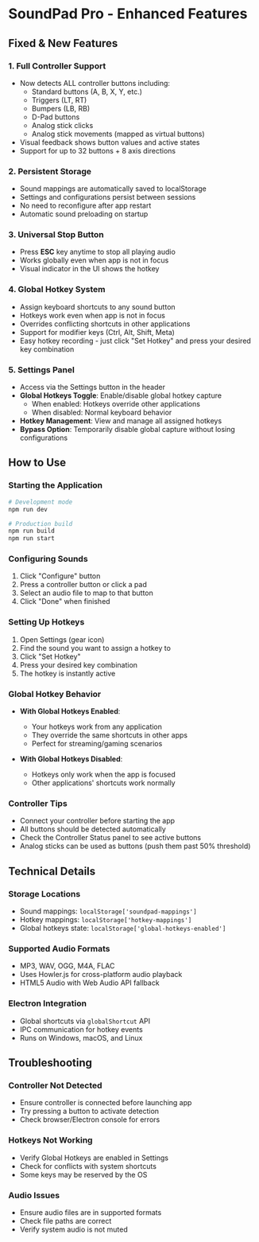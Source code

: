# SoundPad Pro - Enhanced Features

## Fixed & New Features

### 1. **Full Controller Support**
- Now detects ALL controller buttons including:
  - Standard buttons (A, B, X, Y, etc.)
  - Triggers (LT, RT)
  - Bumpers (LB, RB)
  - D-Pad buttons
  - Analog stick clicks
  - Analog stick movements (mapped as virtual buttons)
- Visual feedback shows button values and active states
- Support for up to 32 buttons + 8 axis directions

### 2. **Persistent Storage**
- Sound mappings are automatically saved to localStorage
- Settings and configurations persist between sessions
- No need to reconfigure after app restart
- Automatic sound preloading on startup

### 3. **Universal Stop Button**
- Press **ESC** key anytime to stop all playing audio
- Works globally even when app is not in focus
- Visual indicator in the UI shows the hotkey

### 4. **Global Hotkey System**
- Assign keyboard shortcuts to any sound button
- Hotkeys work even when app is not in focus
- Overrides conflicting shortcuts in other applications
- Support for modifier keys (Ctrl, Alt, Shift, Meta)
- Easy hotkey recording - just click "Set Hotkey" and press your desired key combination

### 5. **Settings Panel**
- Access via the Settings button in the header
- **Global Hotkeys Toggle**: Enable/disable global hotkey capture
  - When enabled: Hotkeys override other applications
  - When disabled: Normal keyboard behavior
- **Hotkey Management**: View and manage all assigned hotkeys
- **Bypass Option**: Temporarily disable global capture without losing configurations

## How to Use

### Starting the Application
```bash
# Development mode
npm run dev

# Production build
npm run build
npm run start
```

### Configuring Sounds
1. Click "Configure" button
2. Press a controller button or click a pad
3. Select an audio file to map to that button
4. Click "Done" when finished

### Setting Up Hotkeys
1. Open Settings (gear icon)
2. Find the sound you want to assign a hotkey to
3. Click "Set Hotkey"
4. Press your desired key combination
5. The hotkey is instantly active

### Global Hotkey Behavior
- **With Global Hotkeys Enabled**: 
  - Your hotkeys work from any application
  - They override the same shortcuts in other apps
  - Perfect for streaming/gaming scenarios

- **With Global Hotkeys Disabled**:
  - Hotkeys only work when the app is focused
  - Other applications' shortcuts work normally

### Controller Tips
- Connect your controller before starting the app
- All buttons should be detected automatically
- Check the Controller Status panel to see active buttons
- Analog sticks can be used as buttons (push them past 50% threshold)

## Technical Details

### Storage Locations
- Sound mappings: `localStorage['soundpad-mappings']`
- Hotkey mappings: `localStorage['hotkey-mappings']`
- Global hotkeys state: `localStorage['global-hotkeys-enabled']`

### Supported Audio Formats
- MP3, WAV, OGG, M4A, FLAC
- Uses Howler.js for cross-platform audio playback
- HTML5 Audio with Web Audio API fallback

### Electron Integration
- Global shortcuts via `globalShortcut` API
- IPC communication for hotkey events
- Runs on Windows, macOS, and Linux

## Troubleshooting

### Controller Not Detected
- Ensure controller is connected before launching app
- Try pressing a button to activate detection
- Check browser/Electron console for errors

### Hotkeys Not Working
- Verify Global Hotkeys are enabled in Settings
- Check for conflicts with system shortcuts
- Some keys may be reserved by the OS

### Audio Issues
- Ensure audio files are in supported formats
- Check file paths are correct
- Verify system audio is not muted